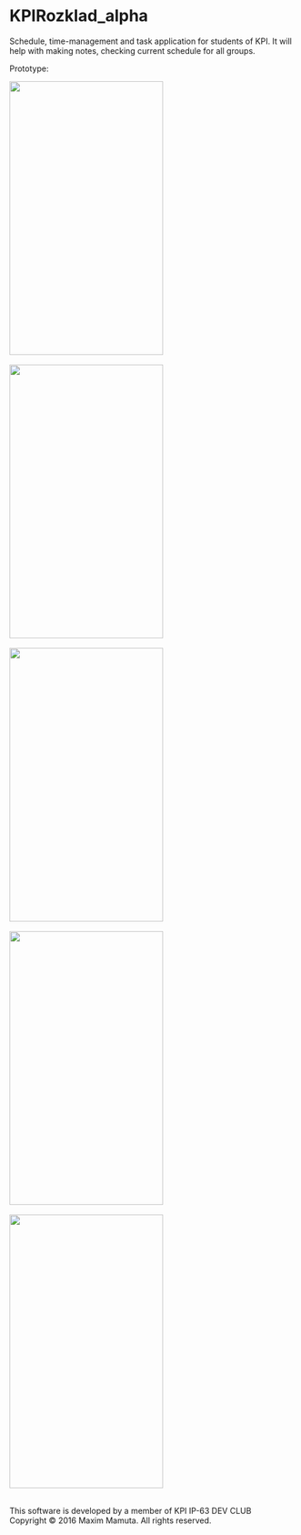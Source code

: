 # KPIRozklad_alpha
Schedule, time-management and task application for students of KPI. It will help with making notes, checking current schedule for all groups.

Prototype:

<img src="https://github.com/MolarMak/KPIRozklad_alpha/blob/master/images_for_readme/1.jpg" width="270" height="480" /></br></br>
<img src="https://github.com/MolarMak/KPIRozklad_alpha/blob/master/images_for_readme/2.jpg" width="270" height="480" /></br></br>
<img src="https://github.com/MolarMak/KPIRozklad_alpha/blob/master/images_for_readme/3.jpg" width="270" height="480" /></br></br>
<img src="https://github.com/MolarMak/KPIRozklad_alpha/blob/master/images_for_readme/4.jpg" width="270" height="480" /></br></br>
<img src="https://github.com/MolarMak/KPIRozklad_alpha/blob/master/images_for_readme/5.jpg" width="270" height="480" /></br></br>

This software is developed by a member of KPI IP-63 DEV CLUB </br>
Copyright © 2016 Maxim Mamuta. All rights reserved.
